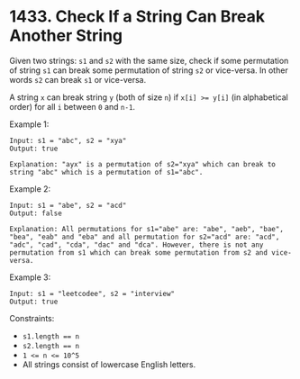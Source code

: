 # 1433. Check If a String Can Break Another String

Given two strings: `s1` and `s2` with the same size, check if some permutation of string `s1` can break some permutation of string `s2` or vice-versa. In other words `s2` can break `s1` or vice-versa.

A string `x` can break string `y` (both of size `n`) if `x[i] >= y[i]` (in alphabetical order) for all `i` between `0` and `n-1`.

Example 1:

    Input: s1 = "abc", s2 = "xya"
    Output: true

    Explanation: "ayx" is a permutation of s2="xya" which can break to string "abc" which is a permutation of s1="abc".

Example 2:

    Input: s1 = "abe", s2 = "acd"
    Output: false

    Explanation: All permutations for s1="abe" are: "abe", "aeb", "bae", "bea", "eab" and "eba" and all permutation for s2="acd" are: "acd", "adc", "cad", "cda", "dac" and "dca". However, there is not any permutation from s1 which can break some permutation from s2 and vice-versa.

Example 3:

    Input: s1 = "leetcodee", s2 = "interview"
    Output: true

Constraints:

- `s1.length == n`
- `s2.length == n`
- `1 <= n <= 10^5`
- All strings consist of lowercase English letters.